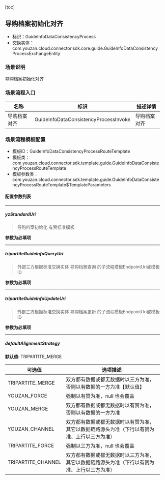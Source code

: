 [toc]

## 导购档案初始化对齐
- 标识：GuideInfoDataConsistencyProcess
- 交换实体：com.youzan.cloud.connector.sdk.core.guide.GuideInfoDataConsistencyProcessExchangeEntity
### 场景说明
导购档案初始化对齐
### 场景流程入口

名称 | 标识 | 描述详情
---|---|---
导购档案对齐 | GuideInfoDataConsistencyProcessInvoke | 导购档案对齐

### 场景流程模板配置
- 模板ID：GuideInfoDataConsistencyProcessRouteTemplate
- 模板类：com.youzan.cloud.connector.sdk.template.guide.GuideInfoDataConsistencyProcessRouteTemplate
- 模板参数类：com.youzan.cloud.connector.sdk.template.guide.GuideInfoDataConsistencyProcessRouteTemplate$TemplateParameters

#### 配置参数列表

---
##### yzStandardUri
> 导购档案初始化 有赞标准模板

**参数为必填项**

---
##### tripartiteGuideInfoQueryUri
> 外部三方根据标准交换实体 导购档案查询 的子流程模板EndpointUri或模板ID

**参数为必填项**

---
##### tripartiteGuideInfoUpdateUri
> 外部三方根据标准交换实体 导购档案更新 的子流程模板EndpointUri或模板ID

**参数为必填项**

---
##### defaultAlignmentStrategy
> 

**默认值**: TRIPARTITE_MERGE

可选值 | 选项描述
---|---
TRIPARTITE_MERGE | 双方都有数据或都无数据时以三方为准，否则以有数据的一方为准【默认值】
YOUZAN_FORCE | 强制以有赞为准，null 也会覆盖
YOUZAN_MERGE | 双方都有数据或都无数据时以有赞为准，否则以有数据的一方为准
YOUZAN_CHANNEL | 双方都有数据或都无数据时以有赞为准，其它以数据链路源头为准（下行以有赞为准、上行以三方为准）
TRIPARTITE_FORCE | 强制以三方为准，null 也会覆盖
TRIPARTITE_CHANNEL | 双方都有数据或都无数据时以三方为准，其它以数据链路源头为准（下行以有赞为准、上行以三方为准）

